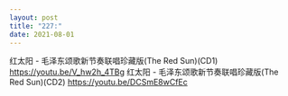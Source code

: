 ```yaml
---
layout: post
title: "227:"
date: 2021-08-01
---
```


 红太阳 - 毛泽东颂歌新节奏联唱珍藏版(The Red Sun)(CD1)
https://youtu.be/V_hw2h_4TBg
 红太阳 - 毛泽东颂歌新节奏联唱珍藏版(The Red Sun)(CD2)
https://youtu.be/DCSmE8wCfEc
